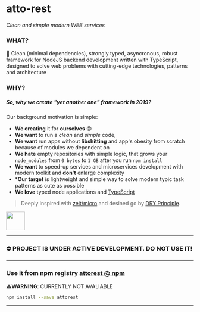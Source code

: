 # atto-rest
_Clean and simple modern WEB services_

### WHAT?
🚀 Clean (minimal dependencies), strongly typed, asyncronous, robust framework for NodeJS backend development written with TypeScript, designed to solve web problems with cutting-edge technologies, patterns and architecture

### WHY?
##### So, why we create "yet another one" framework in 2019?
Our background motivation is simple: 
- **We creating** it for **ourselves** 😊
- **We want** to run a _clean_ and _simple_ code, 
- **We want** run apps without **libshitting** and app's obesity from scratch because of modules we dependent on
- **We hate** empty repositories with simple logic, that grows your `node_modules` from `0 bytes` to `1 GB` after you run `npm install`
- **We want** to speed-up services and microservices development with modern toolkit and **don't** enlarge complexity
- ***Our target** is lightweight and simple way to solve modern typic task patterns as cute as possible
- **We love** typed node applications and [TypeScript](https://github.com/microsoft/typescript)

> Deeply inspired with [zeit/micro](https://github.com/zeit/micro) and desined go by [DRY Principle](https://en.wikipedia.org/wiki/Don%27t_repeat_yourself).
<img src="https://raw.githubusercontent.com/zeit/art/6451bc300e00312d970527274f316f9b2c07a27e/micro/logo.png" width="50"/>

---

### ⛔️ **PROJECT IS UNDER ACTIVE DEVELOPMENT. DO NOT USE IT!**

---
### Use it from npm registry [attorest @ npm](https://www.npmjs.com/package/attorest) 

⚠️**WARNING**: CURRENTLY NOT AVALIABLE
```bash
npm install --save attorest
```
---